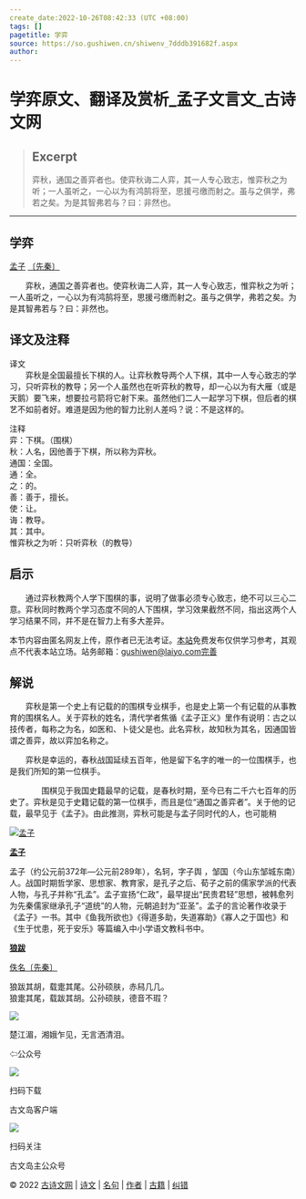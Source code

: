 ```yaml
---
create_date:2022-10-26T08:42:33 (UTC +08:00)
tags: []
pagetitle: 学弈
source: https://so.gushiwen.cn/shiwenv_7dddb391682f.aspx
author: 
---
```


# 学弈原文、翻译及赏析_孟子文言文_古诗文网

> ## Excerpt
> 弈秋，通国之善弈者也。使弈秋诲二人弈，其一人专心致志，惟弈秋之为听；一人虽听之，一心以为有鸿鹄将至，思援弓缴而射之。虽与之俱学，弗若之矣。为是其智弗若与？曰：非然也。

---
 

## 学弈

[孟子](https://so.gushiwen.cn/authorv_d8cd163d1522.aspx) [〔先秦〕](https://so.gushiwen.cn/shiwens/default.aspx?cstr=%e5%85%88%e7%a7%a6)

　　弈秋，通国之善弈者也。使弈秋诲二人弈，其一人专心致志，惟弈秋之为听；一人虽听之，一心以为有鸿鹄将至，思援弓缴而射之。虽与之俱学，弗若之矣。为是其智弗若与？曰：非然也。

## 译文及注释



译文  
　　弈秋是全国最擅长下棋的人。让弈秋教导两个人下棋，其中一人专心致志的学习，只听弈秋的教导；另一个人虽然也在听弈秋的教导，却一心以为有大雁（或是天鹅）要飞来，想要拉弓箭将它射下来。虽然他们二人一起学习下棋，但后者的棋艺不如前者好。难道是因为他的智力比别人差吗？说：不是这样的。

注释  
弈：下棋。（围棋）  
秋：人名，因他善于下棋，所以称为弈秋。  
通国：全国。  
通：全。  
之：的。  
善：善于，擅长。  
使：让。  
诲：教导。  
其：其中。  
惟弈秋之为听：只听弈秋（的教导）

## 启示



　　通过弈秋教两个人学下围棋的事，说明了做事必须专心致志，绝不可以三心二意。弈秋同时教两个学习态度不同的人下围棋，学习效果截然不同，指出这两个人学习结果不同，并不是在智力上有多大差异。

本节内容由匿名网友上传，原作者已无法考证。[本站](https://www.gushiwen.cn/)免费发布仅供学习参考，其观点不代表本站立场。站务邮箱：gushiwen@laiyo.com[完善](https://so.gushiwen.cn/jiucuo.aspx?u=%e8%b5%8f%e6%9e%902095%e3%80%8a%e5%90%af%e7%a4%ba%e3%80%8b)

## 解说



　　弈秋是第一个史上有记载的的围棋专业棋手，也是史上第一个有记载的从事教育的围棋名人。关于弈秋的姓名，清代学者焦循《孟子正义》里作有说明：古之以技传者，每称之为名，如医和、卜徒父是也。此名弈秋，故知秋为其名，因通国皆谓之善弈，故以弈加名称之。

　　弈秋是幸运的，春秋战国延续五百年，他是留下名字的唯一的一位围棋手，也是我们所知的第一位棋手。

　　　　围棋见于我国史籍最早的记载，是春秋时期，至今已有二千六七百年的历史了。弈秋是见于史籍记载的第一位棋手，而且是位“通国之善弈者”。关于他的记载，最早见于《孟子》。由此推测，弈秋可能是与孟子同时代的人，也可能稍

[![孟子](https://song.gushiwen.cn/authorImg/mengzi.jpg)](https://so.gushiwen.cn/authorv_d8cd163d1522.aspx)

[**孟子**](https://so.gushiwen.cn/authorv_d8cd163d1522.aspx) 

孟子（约公元前372年—公元前289年），名轲，字子舆 ，邹国（今山东邹城东南）人。战国时期哲学家、思想家、教育家，是孔子之后、荀子之前的儒家学派的代表人物，与孔子并称“孔孟”。孟子宣扬“仁政”，最早提出“民贵君轻”思想，被韩愈列为先秦儒家继承孔子“道统”的人物，元朝追封为“亚圣”。孟子的言论著作收录于《孟子》一书。其中《鱼我所欲也》《得道多助，失道寡助》《寡人之于国也》和《生于忧患，死于安乐》等篇编入中小学语文教科书中。

 

[**狼跋**](https://so.gushiwen.cn/shiwenv_24e4833c75cc.aspx)

[佚名](https://so.gushiwen.cn/authorv.aspx?name=%e4%bd%9a%e5%90%8d)[〔先秦〕](https://so.gushiwen.cn/shiwens/default.aspx?cstr=%e5%85%88%e7%a7%a6)

狼跋其胡，载疐其尾。公孙硕肤，赤舄几几。  
狼疐其尾，载跋其胡。公孙硕肤，德音不瑕？

![](https://song.gushiwen.cn/siteimg/app/erma_guwendao.png)

楚江湄，湘娥乍见，无言洒清泪。

⇦公众号

![](https://song.gushiwen.cn/siteimg/app/appdownGwd2021.png)

扫码下载

古文岛客户端

![](https://song.gushiwen.cn/siteimg/app/erma_guwendao.png)

扫码关注

古文岛主公众号

© 2022 [古诗文网](https://www.gushiwen.cn/) | [诗文](https://so.gushiwen.cn/shiwens/) | [名句](https://so.gushiwen.cn/mingjus/) | [作者](https://so.gushiwen.cn/authors/) | [古籍](https://so.gushiwen.cn/guwen/) | [纠错](https://so.gushiwen.cn/jiucuo.aspx?u=)
